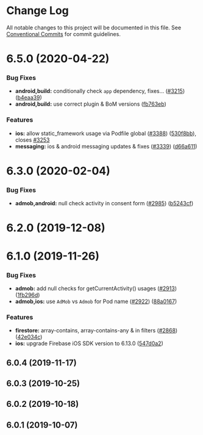 # Change Log

All notable changes to this project will be documented in this file.
See [Conventional Commits](https://conventionalcommits.org) for commit guidelines.

# 6.5.0 (2020-04-22)


### Bug Fixes

* **android,build:** conditionally check `app` dependency, fixes… ([#3215](https://github.com/invertase/react-native-firebase/tree/master/packages/admob/issues/3215)) ([b4eaa39](https://github.com/invertase/react-native-firebase/tree/master/packages/admob/commit/b4eaa39ea8022535696d28e6eacb5c3e3ce9578f))
* **android,build:** use correct plugin & BoM versions ([fb763eb](https://github.com/invertase/react-native-firebase/tree/master/packages/admob/commit/fb763ebde216d8c789b08bd0d77c078089776627))


### Features

* **ios:** allow static_framework usage via Podfile global ([#3388](https://github.com/invertase/react-native-firebase/tree/master/packages/admob/issues/3388)) ([530f8bb](https://github.com/invertase/react-native-firebase/tree/master/packages/admob/commit/530f8bbb51f89f106854dbf1df5ec80211e2cf8b)), closes [#3253](https://github.com/invertase/react-native-firebase/tree/master/packages/admob/issues/3253)
* **messaging:** ios & android messaging updates & fixes ([#3339](https://github.com/invertase/react-native-firebase/tree/master/packages/admob/issues/3339)) ([d66a611](https://github.com/invertase/react-native-firebase/tree/master/packages/admob/commit/d66a6118f82005087f53b86571990fc071402153))



# 6.3.0 (2020-02-04)


### Bug Fixes

* **admob,android:** null check activity in consent form ([#2985](https://github.com/invertase/react-native-firebase/tree/master/packages/admob/issues/2985)) ([b5243cf](https://github.com/invertase/react-native-firebase/tree/master/packages/admob/commit/b5243cf25a130d10160635c23846a20435995cad))



# 6.2.0 (2019-12-08)



# 6.1.0 (2019-11-26)


### Bug Fixes

* **admob:** add null checks for getCurrentActivity() usages ([#2913](https://github.com/invertase/react-native-firebase/tree/master/packages/admob/issues/2913)) ([1fb296d](https://github.com/invertase/react-native-firebase/tree/master/packages/admob/commit/1fb296dc3bc2ffcf2db1d09f5f17b0209ff8276a))
* **admob,ios:** use `AdMob` vs `Admob` for Pod name ([#2922](https://github.com/invertase/react-native-firebase/tree/master/packages/admob/issues/2922)) ([88a0167](https://github.com/invertase/react-native-firebase/tree/master/packages/admob/commit/88a01672a8e443e87c7e1513cdb0d0594dd47ed9))


### Features

* **firestore:** array-contains, array-contains-any & in filters ([#2868](https://github.com/invertase/react-native-firebase/tree/master/packages/admob/issues/2868)) ([42e034c](https://github.com/invertase/react-native-firebase/tree/master/packages/admob/commit/42e034c4807da54441d2baeab9f57bbf1a137a4a))
* **ios:** upgrade Firebase iOS SDK version to 6.13.0 ([547d0a2](https://github.com/invertase/react-native-firebase/tree/master/packages/admob/commit/547d0a2d74a68808b29063f9b3aa3e1ac38551fc))



## 6.0.4 (2019-11-17)



## 6.0.3 (2019-10-25)



## 6.0.2 (2019-10-18)



## 6.0.1 (2019-10-07)

